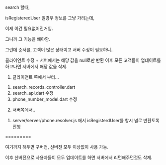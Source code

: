 search 할때,

isRegisteredUser 일경우 정보를 그냥 가리는데,

이제 이건 필요없어진거임.

그니까 그 기능을 뺴야함.

그런데 순서를, 고객이 많은 상태이고 서버 수정이 필요하니..

클라이언트 수정 + 서버에서는 해당 값을 null로만 반환
이후 모든 고객들이 업데이트를 하고나면 서버에서 해당 값을 삭제.

1. 클라이언트 쪽에서 부터...
 1) search_records_controller.dart
 2) search_api.dart 수정
 3) phone_number_model.dart 수정

2. 서버쪽에서..
 1) server/server/phone.resolver.js 에서 isRegisterdUser를 항시 널로 반환토록 진행

=========

여기까지 해두면 구버전, 신버전 모두 이상없이 사용 가능.

이후 신버전으로 사용자들이 모두 업데이트를 하면 서버에서 리턴해주던것도 삭제.